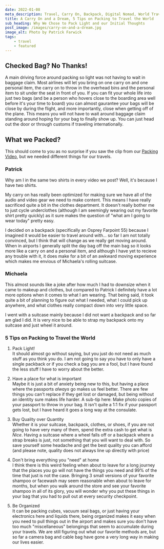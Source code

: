 ```yaml
---
date: 2022-01-08   
meta_description: Travel, Carry On, Backpack, Digital Nomad, World Travel
title: A Carry On and a Dream, 5 Tips on Packing to Travel the World
sub_heading: Why We Chose to Pack Light and our Initial Thoughts
post_image: /images/carry-on-and-a-dream.jpg
image_alt: Photo by Patrick Farwick
tags:
    - travel
    - featured
---
```


## Checked Bag? No Thanks! 
A main driving force around packing so light was not having to wait in baggage claim. Most airlines will let you bring on one carry on and one personal item, the carry on to throw in the overhead bins and the personal item to sit under the seat in front of you. If you can fit your whole life into just two bags (and be a person who hovers close to the boarding area well before it's your time to board) you can almost gaurantee your bags will be close by during the flight, and more importantly, close when getting off of the plane. This means you will not have to wait around baggage claim standing around hoping for your bag to finally show up. You can just head out the door or through customs if traveling internationally. 

## What we Packed?
This should come to you as no surprise if you saw the clip from our [Packing Video](https://www.youtube.com/watch?v=5Bvh6_BpuDQ), but we needed different things for our travels. 

### Patrick
Why am I in the same two shirts in every video we post? Well, it's because I have two shirts. 

My carry on has really been optimized for making sure we have all of the audio and video gear we need to make content. This means I have really sacrificed quite a bit in the clothes department. It doesn't really bother me to just cycle underclothes (although I am seemingly wearing out my favorite shirt pretty quickly) as it sure makes the question of "what am I going to wear today" pretty easy. 

I decided on a backpack (specifically an Osprey Farpoint 55) because I imagined it would be easier to travel around with... so far I am not totally convinced, but I think that will change as we really get moving around. When in airports I generally split the day bag off the main bag so it looks more like a carry on and a personal item, and although I have yet to recieve any trouble with it, it does make for a bit of an awkward moving experience which makes me envious of Michaela's rolling suitcase. 

### Michaela
This almost sounds like a joke after how much I had to downsize when it came to makeup and clothes, but compared to Patrick I definitely have a lot more options when it comes to what I am wearing. That being said, it took quite a bit of planning to figure out what I needed, what I could pick up anywhere, and what clothes really compact down into very little space.

I went with a suitcase mainly because I did not want a backpack and so far am glad I did. It is very nice to be able to strap my backpack onto my suitcase and just wheel it around. 

### 5 Tips on Packing to Travel the World

1. Pack Light!  
It should almost go without saying, but you just do not need as much stuff as you think you do. I am not going to say you have to only have a single packback or if you check a bag you are a fool, but I have found the less stuff I have to worry about the better.  

2. Have a place for what is important  
Maybe it is just a bit of anxiety being new to this, but having a place where the passports _always_ go makes us feel better. There are few things you can't replace if they get lost or damaged, but being without an identity sure makes life harder. 
A sub-tip here: Make photo copies of your passport to throw in your bag. It isn't quite a 1:1 fix if your passport gets lost, but I have heard it goes a long way at the consulate.  

3. Buy Quality over Quantity  
Whether it is your suitcase, backpack, clothes, or shoes, if you are not going to have very many of them, spend the extra cash to get what is _Nice_. Having a suitcase where a wheel falls off or a backpack where a strap breaks is just, not something that you will want to deal with. So save yourself some headache and get the best quality you can afford (and please note, quality does not always line up directly with price)

4. Don't bring everything you "need" at home  
I think there is this weird feeling when about to leave for a long journey that the places you go will not have the things you need and 99% of the time that just is not the case. Bringing 3 small versions of your favorite shampoo or facewash may seem reasonable when about to leave for months, but when you walk around the  store and see your favorite shampoo in all of its glory, you will wonder why you put these things in your bag that you had to pull out at every security checkpoint.  

5. Be Organized  
It can be packing cubes, vacuum seal bags, or just having your electronics here and liquids there, being organized makes it easy when you need to pull things out in the airport and makes sure you don't have too much "miscellaneous" belongings that seem to accumulate during your travels. We are still figuring out what our favorite methods are, but so far a camera bag and cable bag have gone a very long way in making our lives easier. 